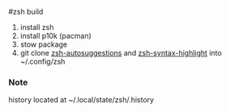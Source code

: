 #zsh build

1. install zsh
2. install p10k (pacman)
3. stow package
4. git clone [zsh-autosuggestions](https://github.com/zsh-users/zsh-autosuggestions) and [zsh-syntax-highlight](https://github.com/zsh-users/zsh-syntax-highlighting) into ~/.config/zsh

### Note
history located at ~/.local/state/zsh/.history

